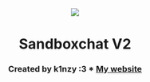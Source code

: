 <div align="center">
<img src="https://upload.wikimedia.org/wikipedia/commons/6/6a/Glossy_3d_blue_chat.png">
<h1>Sandboxchat V2</h1>
<h3>Created by k1nzy :3 * <a href="http://opensourcewho.github.io">My website</a></h3>
</div>
